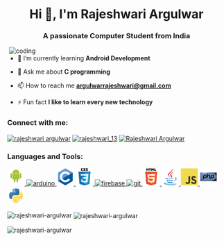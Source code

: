 <!--
**Rajeshwari-Argulwar/Rajeshwari-Argulwar** is a ✨ _special_ ✨ repository because its `README.md` (this file) appears on your GitHub profile.

Here are some ideas to get you started:

- 🔭 I’m currently working on ...
- 🌱 I’m currently learning ...
- 👯 I’m looking to collaborate on ...
- 🤔 I’m looking for help with ...
- 💬 Ask me about ...
- 📫 How to reach me: ...
- 😄 Pronouns: ...
- ⚡ Fun fact: ...
-->
<h1 align="center">Hi 👋, I'm Rajeshwari Argulwar</h1>
<h3 align="center">A passionate Computer Student from India</h3>
<img align="right" alt="coding" width="500" src="https://cdn.videoplasty.com/animation/chill-coding-programming-lo-fi-animation-stock-animation-21874-1280x720.jpg?1607096344">

- 🌱 I’m currently learning **Android Development**

- 💬 Ask me about **C programming**

- 📫 How to reach me **argulwarrajeshwari@gmail.com**

- ⚡ Fun fact **I like to learn every new technology**

<h3 align="left">Connect with me:</h3>
<p align="left">
<a href="https://www.linkedin.com/in/rajeshwari-argulwar-7b6aab209?lipi=urn%3Ali%3Apage%3Ad_flagship3_profile_view_base_contact_details%3BgGDswNC5TJS0d0DuKAxhnw%3D%3D" target="blank"><img align="center" src="https://raw.githubusercontent.com/rahuldkjain/github-profile-readme-generator/master/src/images/icons/Social/linked-in-alt.svg" alt="rajeshwari argulwar" height="30" width="40" /></a>
<a href="https://www.codechef.com/users/Rajeshwari Argulwar" target="blank"><img align="center" src="https://cdn.jsdelivr.net/npm/simple-icons@3.1.0/icons/codechef.svg" alt="rajeshwari_13" height="30" width="40" /></a>
<a href="https://www.hackerrank.com/Rajeshwari Argulwar" target="blank"><img align="center" src="https://raw.githubusercontent.com/rahuldkjain/github-profile-readme-generator/master/src/images/icons/Social/hackerrank.svg" alt="Rajeshwari Argulwar" height="30" width="40" /></a>
</p>

<h3 align="left">Languages and Tools:</h3>
<p align="left"> <a href="https://developer.android.com" target="_blank" rel="noreferrer"> <img src="https://raw.githubusercontent.com/devicons/devicon/master/icons/android/android-original-wordmark.svg" alt="android" width="40" height="40"/> </a> <a href="https://www.arduino.cc/" target="_blank" rel="noreferrer"> <img src="https://cdn.worldvectorlogo.com/logos/arduino-1.svg" alt="arduino" width="40" height="40"/> </a> <a href="https://www.cprogramming.com/" target="_blank" rel="noreferrer"> <img src="https://raw.githubusercontent.com/devicons/devicon/master/icons/c/c-original.svg" alt="c" width="40" height="40"/> </a> <a href="https://www.w3schools.com/css/" target="_blank" rel="noreferrer"> <img src="https://raw.githubusercontent.com/devicons/devicon/master/icons/css3/css3-original-wordmark.svg" alt="css3" width="40" height="40"/> </a> <a href="https://firebase.google.com/" target="_blank" rel="noreferrer"> <img src="https://www.vectorlogo.zone/logos/firebase/firebase-icon.svg" alt="firebase" width="40" height="40"/> </a> <a href="https://git-scm.com/" target="_blank" rel="noreferrer"> <img src="https://www.vectorlogo.zone/logos/git-scm/git-scm-icon.svg" alt="git" width="40" height="40"/> </a> <a href="https://www.w3.org/html/" target="_blank" rel="noreferrer"> <img src="https://raw.githubusercontent.com/devicons/devicon/master/icons/html5/html5-original-wordmark.svg" alt="html5" width="40" height="40"/> </a> <a href="https://www.java.com" target="_blank" rel="noreferrer"> <img src="https://raw.githubusercontent.com/devicons/devicon/master/icons/java/java-original.svg" alt="java" width="40" height="40"/> </a> <a href="https://developer.mozilla.org/en-US/docs/Web/JavaScript" target="_blank" rel="noreferrer"> <img src="https://raw.githubusercontent.com/devicons/devicon/master/icons/javascript/javascript-original.svg" alt="javascript" width="40" height="40"/> </a> <a href="https://www.php.net" target="_blank" rel="noreferrer"> <img src="https://raw.githubusercontent.com/devicons/devicon/master/icons/php/php-original.svg" alt="php" width="40" height="40"/> </a> <a href="https://www.python.org" target="_blank" rel="noreferrer"> <img src="https://raw.githubusercontent.com/devicons/devicon/master/icons/python/python-original.svg" alt="python" width="40" height="40"/> </a> </p>

<p><img align="left" src="https://github-readme-stats.vercel.app/api/top-langs?username=rajeshwari-argulwar&show_icons=true&locale=en&layout=compact" alt="rajeshwari-argulwar" /></p>

<p>&nbsp;<img align="center" src="https://github-readme-stats.vercel.app/api?username=rajeshwari-argulwar&show_icons=true&locale=en" alt="rajeshwari-argulwar" /></p>

<p><img align="center" src="https://github-readme-streak-stats.herokuapp.com/?user=rajeshwari-argulwar&" alt="rajeshwari-argulwar" /></p>
